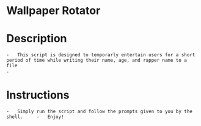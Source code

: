 # Wallpaper Rotator

# Description
    -   This script is designed to temporarly entertain users for a short period of time while writing their name, age, and rapper name to a file
    . 
# Instructions
    -   Simply run the script and follow the prompts given to you by the shell.     -   Enjoy!
